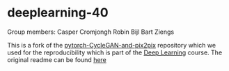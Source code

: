 # deeplearning-40
Group members:
Casper Cromjongh
Robin Bijl
Bart Ziengs

This is a fork of the [pytorch-CycleGAN-and-pix2pix](https://github.com/junyanz/pytorch-CycleGAN-and-pix2pix) repository which we used for the reproducibility which is part of the [Deep Learning](https://studiegids.tudelft.nl/a101_displayCourse.do?course_id=45093) course. The original readme can be found [here](ORIGINAL_README.md)
